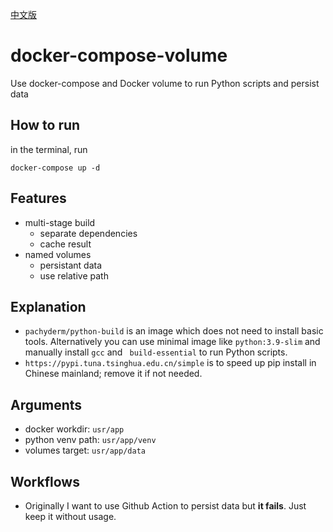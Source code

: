 [中文版](./README-CN.md)

# docker-compose-volume

Use docker-compose and Docker volume to run Python scripts and persist data

## How to run

in the terminal, run

```
docker-compose up -d
```

## Features

- multi-stage build
  - separate dependencies
  - cache result
- named volumes
  - persistant data
  - use relative path

## Explanation

- `pachyderm/python-build` is an image which does not need to install basic tools. Alternatively you can use minimal image like `python:3.9-slim` and manually install `gcc` and ` build-essential` to run Python scripts.
- `https://pypi.tuna.tsinghua.edu.cn/simple` is to speed up pip install in Chinese mainland; remove it if not needed.

## Arguments

- docker workdir: `usr/app`
- python venv path: `usr/app/venv`
- volumes target: `usr/app/data`

## Workflows

- Originally I want to use Github Action to persist data but **it fails**. Just keep it without usage.
